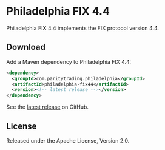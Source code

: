 # Philadelphia FIX 4.4

Philadelphia FIX 4.4 implements the FIX protocol version 4.4.

## Download

Add a Maven dependency to Philadelphia FIX 4.4:

```xml
<dependency>
  <groupId>com.paritytrading.philadelphia</groupId>
  <artifactId>philadelphia-fix44</artifactId>
  <version><!-- latest release --></version>
</dependency>
```

See the [latest release][] on GitHub.

  [latest release]: https://github.com/paritytrading/philadelphia/releases/latest

## License

Released under the Apache License, Version 2.0.
